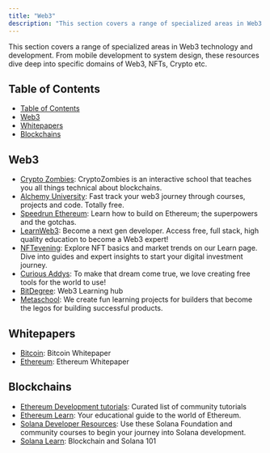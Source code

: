 ```yaml
---
title: "Web3"
description: "This section covers a range of specialized areas in Web3 technology and development. From mobile development to system design, these resources dive deep into specific domains of Web3, NFTs, Crypto etc."
---
```


This section covers a range of specialized areas in Web3 technology and development. From mobile development to system design, these resources dive deep into specific domains of Web3, NFTs, Crypto etc.

## Table of Contents
- [Table of Contents](#table-of-contents)
- [Web3](#web3)
- [Whitepapers](#whitepapers)
- [Blockchains](#blockchains)

## Web3

- [Crypto Zombies](https://cryptozombies.io/): CryptoZombies is an interactive school that teaches you all things technical about blockchains.
- [Alchemy University](https://www.alchemy.com/university): Fast track your web3 journey through courses, projects and code. Totally free.
- [Speedrun Ethereum](https://speedrunethereum.com/): Learn how to build on Ethereum; the superpowers and the gotchas.
- [LearnWeb3](https://learnweb3.io/): Become a next gen developer. Access free, full stack, high quality education to become a Web3 expert!
- [NFTevening](https://nftevening.com/learn/): Explore NFT basics and market trends on our Learn page. Dive into guides and expert insights to start your digital investment journey.
- [Curious Addys](https://curiousaddys.com/): To make that dream come true, we love creating free tools for the world to use!
- [BitDegree](https://www.bitdegree.org/): Web3 Learning hub
- [Metaschool](https://metaschool.so/): We create fun learning projects for builders that
become the legos for building successful products.

## Whitepapers

- [Bitcoin](https://bitcoin.org/bitcoin.pdf): Bitcoin Whitepaper
- [Ethereum](https://ethereum.org/en/whitepaper/): Ethereum Whitepaper

## Blockchains
- [Ethereum Development tutorials](https://ethereum.org/en/developers/tutorials/): Curated list of community tutorials
- [Ethereum Learn](https://ethereum.org/en/learn/): Your educational guide to the world of Ethereum.
- [Solana Developer Resources](https://solana.com/developers): Use these Solana Foundation and community courses to begin your journey into Solana development.
- [Solana Learn](https://solana.com/learn/blockchain-basics): Blockchain and Solana 101